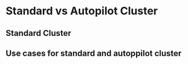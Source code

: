# Standard vs Autopilot Cluster

## Standard Cluster


## Use cases for standard and autoppilot cluster
